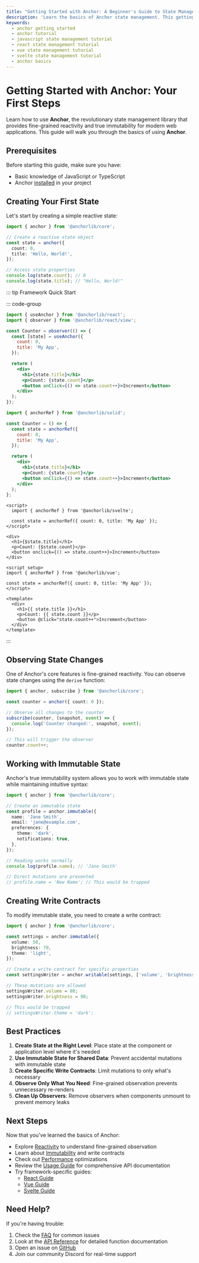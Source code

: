 ```yaml
---
title: "Getting Started with Anchor: A Beginner's Guide to State Management"
description: 'Learn the basics of Anchor state management. This getting started guide walks you through creating your first state, observing changes, and working with immutability.'
keywords:
  - anchor getting started
  - anchor tutorial
  - javascript state management tutorial
  - react state management tutorial
  - vue state management tutorial
  - svelte state management tutorial
  - anchor basics
---
```


# Getting Started with Anchor: Your First Steps

Learn how to use **Anchor**, the revolutionary state management library that provides fine-grained reactivity and true
immutability for modern web applications. This guide will walk you through the basics of using **Anchor**.

## **Prerequisites**

Before starting this guide, make sure you have:

- Basic knowledge of JavaScript or TypeScript
- Anchor [installed](/installation) in your project

## **Creating Your First State**

Let's start by creating a simple reactive state:

```typescript
import { anchor } from '@anchorlib/core';

// Create a reactive state object
const state = anchor({
  count: 0,
  title: 'Hello, World!',
});

// Access state properties
console.log(state.count); // 0
console.log(state.title); // "Hello, World!"
```

::: tip Framework Quick Start

::: code-group

```jsx [React]
import { useAnchor } from '@anchorlib/react';
import { observer } from '@anchorlib/react/view';

const Counter = observer(() => {
  const [state] = useAnchor({
    count: 0,
    title: 'My App',
  });

  return (
    <div>
      <h1>{state.title}</h1>
      <p>Count: {state.count}</p>
      <button onClick={() => state.count++}>Increment</button>
    </div>
  );
});
```

```jsx [Solid]
import { anchorRef } from '@anchorlib/solid';

const Counter = () => {
  const state = anchorRef({
    count: 0,
    title: 'My App',
  });

  return (
    <div>
      <h1>{state.title}</h1>
      <p>Count: {state.count}</p>
      <button onClick={() => state.count++}>Increment</button>
    </div>
  );
};
```

```svelte [Svelte]
<script>
  import { anchorRef } from '@anchorlib/svelte';

  const state = anchorRef({ count: 0, title: 'My App' });
</script>

<div>
  <h1>{$state.title}</h1>
  <p>Count: {$state.count}</p>
  <button onclick={() => state.count++}>Increment</button>
</div>
```

```vue [Vue]
<script setup>
import { anchorRef } from '@anchorlib/vue';

const state = anchorRef({ count: 0, title: 'My App' });
</script>

<template>
  <div>
    <h1>{{ state.title }}</h1>
    <p>Count: {{ state.count }}</p>
    <button @click="state.count++">Increment</button>
  </div>
</template>
```

:::

## **Observing State Changes**

One of Anchor's core features is fine-grained reactivity. You can observe state changes using the `derive` function:

```typescript
import { anchor, subscribe } from '@anchorlib/core';

const counter = anchor({ count: 0 });

// Observe all changes to the counter
subscribe(counter, (snapshot, event) => {
  console.log('Counter changed:', snapshot, event);
});

// This will trigger the observer
counter.count++;
```

## **Working with Immutable State**

Anchor's true immutability system allows you to work with immutable state while maintaining intuitive syntax:

```typescript
import { anchor } from '@anchorlib/core';

// Create an immutable state
const profile = anchor.immutable({
  name: 'Jane Smith',
  email: 'jane@example.com',
  preferences: {
    theme: 'dark',
    notifications: true,
  },
});

// Reading works normally
console.log(profile.name); // 'Jane Smith'

// Direct mutations are prevented
// profile.name = 'New Name'; // This would be trapped
```

## **Creating Write Contracts**

To modify immutable state, you need to create a write contract:

```typescript
import { anchor } from '@anchorlib/core';

const settings = anchor.immutable({
  volume: 50,
  brightness: 70,
  theme: 'light',
});

// Create a write contract for specific properties
const settingsWriter = anchor.writable(settings, ['volume', 'brightness']);

// These mutations are allowed
settingsWriter.volume = 80;
settingsWriter.brightness = 90;

// This would be trapped
// settingsWriter.theme = 'dark';
```

## **Best Practices**

1. **Create State at the Right Level**: Place state at the component or application level where it's needed
2. **Use Immutable State for Shared Data**: Prevent accidental mutations with immutable state
3. **Create Specific Write Contracts**: Limit mutations to only what's necessary
4. **Observe Only What You Need**: Fine-grained observation prevents unnecessary re-renders
5. **Clean Up Observers**: Remove observers when components unmount to prevent memory leaks

## **Next Steps**

Now that you've learned the basics of Anchor:

- Explore [Reactivity](/reactivity) to understand fine-grained observation
- Learn about [Immutability](/immutability) and write contracts
- Check out [Performance](/performance) optimizations
- Review the [Usage Guide](/usage) for comprehensive API documentation
- Try framework-specific guides:
  - [React Guide](/react/getting-started)
  - [Vue Guide](/vue/getting-started)
  - [Svelte Guide](/svelte/getting-started)

## **Need Help?**

If you're having trouble:

1. Check the [FAQ](/faq) for common issues
2. Look at the [API Reference](/usage) for detailed function documentation
3. Open an issue on [GitHub](https://github.com/beerush-id/anchor/issues)
4. Join our community Discord for real-time support
